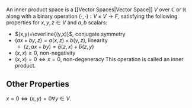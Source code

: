 An inner product space is a [[Vector Spaces|Vector Space]] $V$ over $\mathbb{C}$ or $\mathbb{R}$ along with a binary operation $(\cdot,\cdot):V\times V\to F$, satisfying the following properties for $x,y,z\in V$ and $a,b$ scalars:
- $(x,y)=\overline{(y,x)}$, conjugate symmetry
- $(ax+by,z)=a(x,z)+b(y,z)$, linearity
	- $(z,ax+by)=\bar{a}(z,x)+\bar{b}(z,y)$
- $(x,x)\geq 0$, non-negativity
- $(x,x)=0\iff x=0$, non-degeneracy
This operation is called an inner product.
## Other Properties
$x=0\iff(x,y)=0\forall y\in V$.